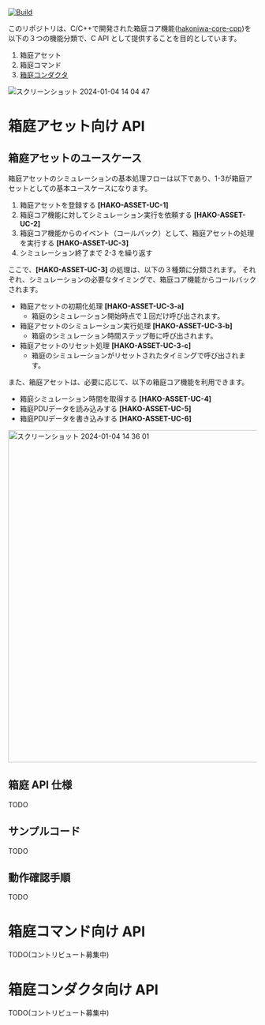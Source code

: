 [![Build](https://github.com/toppers/hakoniwa-core-cpp-client/actions/workflows/build.yml/badge.svg)](https://github.com/toppers/hakoniwa-core-cpp-client/actions/workflows/build.yml)

このリポジトリは、C/C++で開発された箱庭コア機能([hakoniwa-core-cpp](https://github.com/toppers/hakoniwa-core-cpp/tree/main))を以下の３つの機能分類で、C API として提供することを目的としています。

1. 箱庭アセット
2. 箱庭コマンド
3. [箱庭コンダクタ](https://github.com/toppers/hakoniwa-conductor)

![スクリーンショット 2024-01-04 14 04 47](https://github.com/toppers/hakoniwa-core-cpp-client/assets/164193/80d2d524-c115-486a-8b99-5da2b83a6fa8)


# 箱庭アセット向け API

## 箱庭アセットのユースケース

箱庭アセットのシミュレーションの基本処理フローは以下であり、1-3が箱庭アセットとしての基本ユースケースになります。

1. 箱庭アセットを登録する **[HAKO-ASSET-UC-1]**
2. 箱庭コア機能に対してシミュレーション実行を依頼する **[HAKO-ASSET-UC-2]**
3. 箱庭コア機能からのイベント（コールバック）として、箱庭アセットの処理を実行する **[HAKO-ASSET-UC-3]**
4. シミュレーション終了まで 2-3 を繰り返す

ここで、**[HAKO-ASSET-UC-3]** の処理は、以下の３種類に分類されます。
それぞれ、シミュレーションの必要なタイミングで、箱庭コア機能からコールバックされます。

* 箱庭アセットの初期化処理 **[HAKO-ASSET-UC-3-a]**
  * 箱庭のシミュレーション開始時点で１回だけ呼び出されます。
* 箱庭アセットのシミュレーション実行処理 **[HAKO-ASSET-UC-3-b]**
  * 箱庭のシミュレーション時間ステップ毎に呼び出されます。
* 箱庭アセットのリセット処理 **[HAKO-ASSET-UC-3-c]**
  * 箱庭のシミュレーションがリセットされたタイミングで呼び出されます。

また、箱庭アセットは、必要に応じて、以下の箱庭コア機能を利用できます。

* 箱庭シミュレーション時間を取得する **[HAKO-ASSET-UC-4]**
* 箱庭PDUデータを読み込みする **[HAKO-ASSET-UC-5]**
* 箱庭PDUデータを書き込みする **[HAKO-ASSET-UC-6]**

<img width="674" alt="スクリーンショット 2024-01-04 14 36 01" src="https://github.com/toppers/hakoniwa-core-cpp-client/assets/164193/4b690689-d5ac-4eba-82cd-69dafb4fdf50">



## 箱庭 API 仕様

TODO

## サンプルコード

TODO

## 動作確認手順

TODO

# 箱庭コマンド向け API

TODO(コントリビュート募集中)

# 箱庭コンダクタ向け API 

TODO(コントリビュート募集中)
